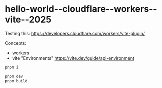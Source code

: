 # hello-world--cloudflare--workers--vite--2025

Testing this: https://developers.cloudflare.com/workers/vite-plugin/

Concepts:
* workers 
* vite "Environments" https://vite.dev/guide/api-environment


```bash
pnpm i

pnpm dev
pnpm build

```
